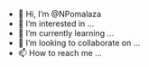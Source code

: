 - 👋 Hi, I’m @NPomalaza
- 👀 I’m interested in ...
- 🌱 I’m currently learning ...
- 💞️ I’m looking to collaborate on ...
- 📫 How to reach me ...

<!---
NPomalaza/NPomalaza is a ✨ special ✨ repository because its `README.md` (this file) appears on your GitHub profile.
You can click the Preview link to take a look at your changes.
--->
